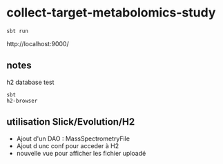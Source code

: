 # collect-target-metabolomics-study

```shell
sbt run 
``` 

http://localhost:9000/

## notes

h2 database test

```shell
sbt
h2-browser
```

## utilisation Slick/Evolution/H2
- Ajout d'un DAO : MassSpectrometryFile
- Ajout d unc conf pour acceder à H2
- nouvelle vue pour afficher les fichier uploadé